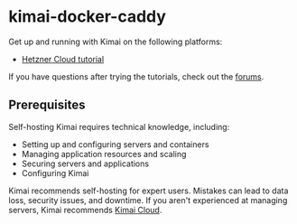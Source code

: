 # kimai-docker-caddy

Get up and running with Kimai on the following platforms:

* [Hetzner Cloud tutorial](/documentation/hosting-hetzner-cloud.html)

If you have questions after trying the tutorials, check out the [forums](https://github.com/kimai/kimai/discussions).

## Prerequisites

Self-hosting Kimai requires technical knowledge, including:

* Setting up and configuring servers and containers
* Managing application resources and scaling
* Securing servers and applications
* Configuring Kimai

Kimai recommends self-hosting for expert users. 
Mistakes can lead to data loss, security issues, and downtime. 
If you aren't experienced at managing servers, Kimai recommends [Kimai Cloud](https://www.kimai.cloud/).
